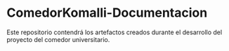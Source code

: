 # ComedorKomalli-Documentacion
Este repositorio contendrá los artefactos creados durante el desarrollo del proyecto del comedor universitario. 

